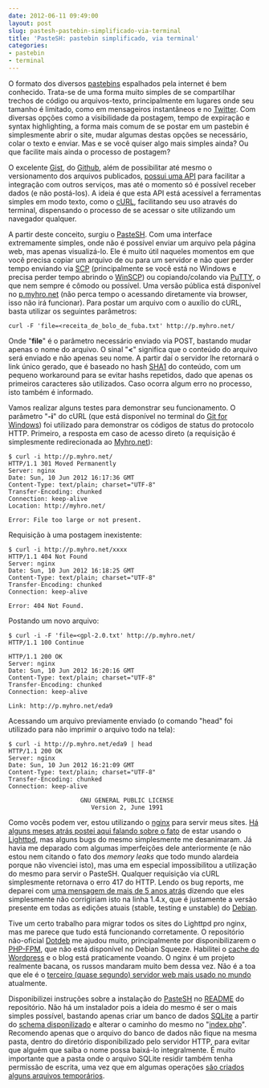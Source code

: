 ```yaml
---
date: 2012-06-11 09:49:00
layout: post
slug: pastesh-pastebin-simplificado-via-terminal
title: 'PasteSH: pastebin simplificado, via terminal'
categories:
- pastebin
- terminal
---
```


O formato dos diversos [pastebins](http://en.wikipedia.org/wiki/Pastebin) espalhados pela internet é bem conhecido. Trata-se de uma forma muito simples de se compartilhar trechos de código ou arquivos-texto, principalmente em lugares onde seu tamanho é limitado, como em mensageiros instantâneos e no [Twitter](https://twitter.com/). Com diversas opções como a visibilidade da postagem, tempo de expiração e syntax highlighting, a forma mais comum de se postar em um pastebin é simplesmente abrir o site, mudar algumas destas opções se necessário, colar o texto e enviar. Mas e se você quiser algo mais simples ainda? Ou que facilite mais ainda o processo de postagem?

O excelente [Gist](https://gist.github.com/), do [Github](https://github.com/), além de possibilitar até mesmo o versionamento dos arquivos publicados, [possui uma API](http://develop.github.com/p/gist.html) para facilitar a integração com outros serviços, mas até o momento só é possível receber dados (e não postá-los). A ideia é que esta API está acessível a ferramentas simples em modo texto, como o [cURL](http://curl.haxx.se/), facilitando seu uso através do terminal, dispensando o processo de se acessar o site utilizando um navegador qualquer.

A partir deste conceito, surgiu o [PasteSH](https://github.com/myhro/PasteSH). Com uma interface extremamente simples, onde não é possível enviar um arquivo pela página web, mas apenas visualizá-lo. Ele é muito útil naqueles momentos em que você precisa copiar um arquivo de ou para um servidor e não quer perder tempo enviando via [SCP](http://en.wikipedia.org/wiki/Secure_copy) (principalmente se você está no Windows e precisa perder tempo abrindo o [WinSCP](http://winscp.net/)) ou copiando/colando via [PuTTY](http://www.chiark.greenend.org.uk/~sgtatham/putty/), o que nem sempre é cômodo ou possível. Uma versão pública está disponível no [p.myhro.net](http://p.myhro.net/) (não perca tempo o acessando diretamente via browser, isso não irá funcionar). Para postar um arquivo com o auxílio do cURL, basta utilizar os seguintes parâmetros:

    curl -F 'file=<receita_de_bolo_de_fuba.txt' http://p.myhro.net/

Onde "**file**" é o parâmetro necessário enviado via POST, bastando mudar apenas o nome do arquivo. O sinal "**<**" significa que o conteúdo do arquivo será enviado e não apenas seu nome. A partir daí o servidor lhe retornará o link único gerado, que é baseado no hash [SHA1](http://en.wikipedia.org/wiki/SHA-1) do conteúdo, com um pequeno workaround para se evitar hashs repetidos, dado que apenas os primeiros caracteres são utilizados. Caso ocorra algum erro no processo, isto também é informado.

Vamos realizar alguns testes para demonstrar seu funcionamento. O parâmetro "**-i**" do cURL (que está disponível no terminal do [Git for Windows](http://msysgit.github.com/)) foi utilizado para demonstrar os códigos de status do protocolo HTTP. Primeiro, a resposta em caso de acesso direto (a requisição é simplesmente redirecionada ao [Myhro.net](http://myhro.net/)):

    $ curl -i http://p.myhro.net/
    HTTP/1.1 301 Moved Permanently
    Server: nginx
    Date: Sun, 10 Jun 2012 16:17:36 GMT
    Content-Type: text/plain; charset="UTF-8"
    Transfer-Encoding: chunked
    Connection: keep-alive
    Location: http://myhro.net/
    
    Error: File too large or not present.

Requisição à uma postagem inexistente:

    $ curl -i http://p.myhro.net/xxxx
    HTTP/1.1 404 Not Found
    Server: nginx
    Date: Sun, 10 Jun 2012 16:18:25 GMT
    Content-Type: text/plain; charset="UTF-8"
    Transfer-Encoding: chunked
    Connection: keep-alive
    
    Error: 404 Not Found.

Postando um novo arquivo:

    $ curl -i -F 'file=<gpl-2.0.txt' http://p.myhro.net/
    HTTP/1.1 100 Continue
    
    HTTP/1.1 200 OK
    Server: nginx
    Date: Sun, 10 Jun 2012 16:20:16 GMT
    Content-Type: text/plain; charset="UTF-8"
    Transfer-Encoding: chunked
    Connection: keep-alive
    
    Link: http://p.myhro.net/eda9

Acessando um arquivo previamente enviado (o comando "head" foi utilizado para não imprimir o arquivo todo na tela):

    $ curl -i http://p.myhro.net/eda9 | head
    HTTP/1.1 200 OK
    Server: nginx
    Date: Sun, 10 Jun 2012 16:21:09 GMT
    Content-Type: text/plain; charset="UTF-8"
    Transfer-Encoding: chunked
    Connection: keep-alive
    
                        GNU GENERAL PUBLIC LICENSE
                           Version 2, June 1991




Como vocês podem ver, estou utilizando o [nginx](http://nginx.org/) para servir meus sites. [Há alguns meses atrás postei aqui falando sobre o fato](http://blog.myhro.info/2011/09/o-myhro-net-esta-de-volta/) de estar usando o [Lighttpd](http://www.lighttpd.net/), mas alguns bugs do mesmo simplesmente me desanimaram. Já havia me deparado com algumas imperfeições dele anteriormente (e não estou nem citando o fato dos _memory leaks_ que todo mundo alardeia porque não vivenciei isto), mas uma em especial impossibilitou a utilização do mesmo para servir o PasteSH. Qualquer requisição via cURL simplesmente retornava o erro 417 do HTTP. Lendo os bug reports, me deparei com [uma mensagem de mais de 5 anos atrás](http://redmine.lighttpd.net/issues/1017) dizendo que eles simplesmente não corrigiriam isto na linha 1.4.x, que é justamente a versão presente em todas as edições atuais (stable, testing e unstable) do [Debian](http://www.debian.org/).

Tive um certo trabalho para migrar todos os sites do Lighttpd pro nginx, mas me parece que tudo está funcionando corretamente. O repositório não-oficial [Dotdeb](http://www.dotdeb.org/) me ajudou muito, principalmente por disponibilizarem o [PHP-FPM](http://php-fpm.org/), que não está disponível no Debian Squeeze. Habilitei o [cache do Wordpress](http://wordpress.org/extend/plugins/wp-super-cache/) e o blog está praticamente voando. O nginx é um projeto realmente bacana, os russos mandaram muito bem dessa vez. Não é a toa que ele é o [terceiro (quase segundo) servidor web mais usado no mundo](http://news.netcraft.com/archives/2012/06/06/june-2012-web-server-survey.html) atualmente.

Disponibilizei instruções sobre a instalação do [PasteSH](https://github.com/myhro/PasteSH) no [README](https://github.com/myhro/PasteSH/blob/master/README.md) do repositório. Não há um instalador pois a ideia do mesmo é ser o mais simples possível, bastando apenas criar um banco de dados [SQLite](http://www.sqlite.org/) a partir do [schema disponilizado](https://github.com/myhro/PasteSH/blob/master/pastesh.sql) e alterar o caminho do mesmo no "[index.php](https://github.com/myhro/PasteSH/blob/master/index.php)". Recomendo apenas que o arquivo do banco de dados não fique na mesma pasta, dentro do diretório disponibilizado pelo servidor HTTP, para evitar que alguém que saiba o nome possa baixá-lo integralmente. É muito importante que a pasta onde o arquivo SQLite residir também tenha permissão de escrita, uma vez que em algumas operações [são criados alguns arquivos temporários](http://www.sqlite.org/tempfiles.html).
